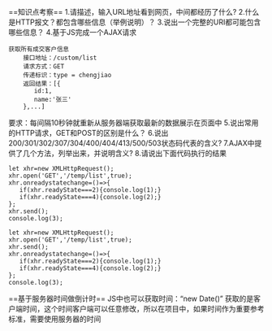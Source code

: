 ==知识点考察==
1.请描述，输入URL地址看到网页，中间都经历了什么?
2.什么是HTTP报文？都包含哪些信息（举例说明）？
3.说出一个完整的URI都可能包含哪些信息？
4.基于JS完成一个AJAX请求
  ```API接口文档
  获取所有成交客户信息
      接口地址：/custom/list
      请求方式：GET
      传递标识：type = chengjiao
      返回结果：[{
         id:1,
         name:'张三'
      },...]
  ```
  要求：每间隔10秒钟就重新从服务器端获取最新的数据展示在页面中
5.说出常用的HTTP请求，GET和POST的区别是什么？
6.说出200/301/302/307/304/400/404/413/500/503状态码代表的含义?
7.AJAX中提供了几个方法，列举出来，并说明含义?
8.请说出下面代码执行的结果
```
let xhr=new XMLHttpRequest();
xhr.open('GET','/temp/list',true);
xhr.onreadystatechange=()=>{
   if(xhr.readyState===2){console.log(1);}
   if(xhr.readyState===4){console.log(2);}
};
xhr.send();
console.log(3);
```
```
let xhr=new XMLHttpRequest();
xhr.open('GET','/temp/list',true);
xhr.send();
xhr.onreadystatechange=()=>{
   if(xhr.readyState===2){console.log(1);}
   if(xhr.readyState===4){console.log(2);}
};
console.log(3);
```

==基于服务器时间做倒计时==
JS中也可以获取时间：“new Date()” 获取的是客户端时间，这个时间客户端可以任意修改，所以在项目中，如果时间作为重要参考标准，需要使用服务器的时间




















